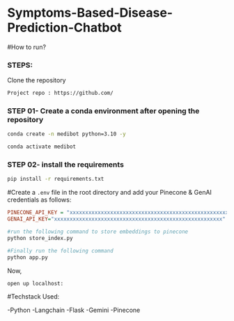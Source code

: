 # Symptoms-Based-Disease-Prediction-Chatbot

#How to run?

### STEPS:

Clone the repository

```bash
Project repo : https://github.com/
```

### STEP 01- Create a conda environment after opening the repository

```bash
conda create -n medibot python=3.10 -y
```

```bash
conda activate medibot
```

### STEP 02- install the requirements

```bash
pip install -r requirements.txt
```

#Create a `.env` file in the root directory and add your Pinecone & GenAI credentials as follows:

```ini
PINECONE_API_KEY = "xxxxxxxxxxxxxxxxxxxxxxxxxxxxxxxxxxxxxxxxxxxxxxxxxxxxxx"
GENAI_API_KEY="xxxxxxxxxxxxxxxxxxxxxxxxxxxxxxxxxxxxxxxxxxxxxxxxxxxxxx"
```

```bash
#run the following command to store embeddings to pinecone
python store_index.py
```

```bash
#Finally run the following command
python app.py
```

Now,

```bash
open up localhost:
```

#Techstack Used:

-Python
-Langchain
-Flask
-Gemini
-Pinecone
